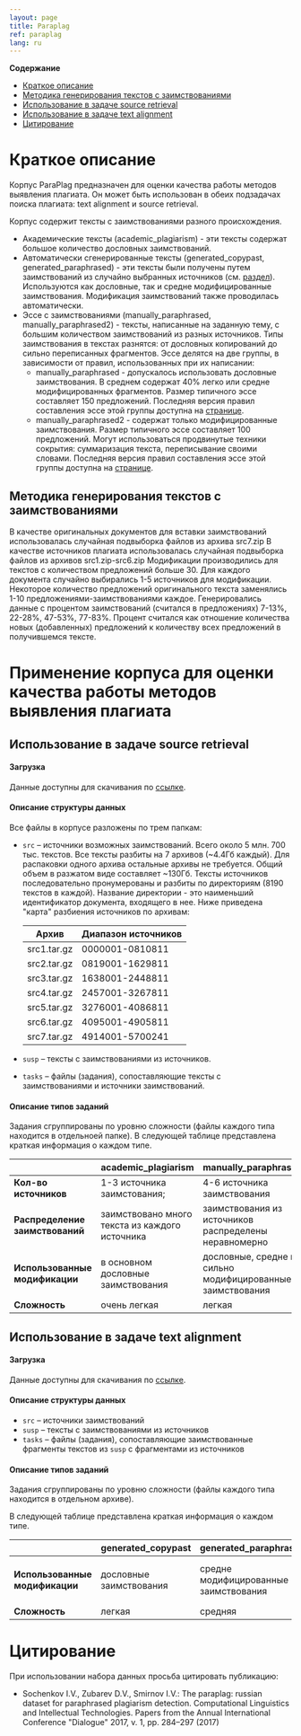 ```yaml
---
layout: page
title: Paraplag
ref: paraplag
lang: ru
---
```


<!-- markdown-toc start - Don't edit this section. Run M-x markdown-toc-generate-toc again -->
**Содержание**

- [Краткое описание](#краткое-описание)
- [Методика генерирования текстов с заимствованиями](#методика-генерирования-текстов-с-заимствованиями)
- [Использование в задаче source retrieval](#использование-в-задаче-source-retrieval)
- [Использование в задаче text alignment](#использование-в-задаче-text-alignment)
- [Цитирование](#цитирование)  

<!-- markdown-toc end -->


# Краткое описание
Корпус ParaPlag предназначен для оценки качества работы методов выявления плагиата.
Он может быть использован в обеих подзадачах поиска плагиата: text alignment и source retrieval.

Корпус содержит тексты с заимствованиями разного происхождения. 

- Академические тексты (academic_plagiarism) - эти тексты содержат большое количество дословных заимствований.
- Автоматически сгенерированные тексты (generated_copypast,
  generated_paraphrased) - эти тексты были получены путем заимствований из случайно выбранных источников 
  (см. [раздел](#методика-генерирования-текстов-с-заимствованиями)).
  Используются как дословные, так и средне модифицированные заимствования.
  Модификация заимствований также проводилась автоматически.
- Эссе с заимствованиями (manually_paraphrased, manually_paraphrased2) - тексты,
  написанные на заданную тему, с большим количеством заимствований из разных источников.
  Типы заимствования в текстах разнятся: от дословных копирований до сильно переписанных фрагментов.
  Эссе делятся на две группы, в зависимости от правил, использованных при их написании:
    * manually_paraphrased - допускалось использовать дословные заимствования.
      В среднем содержат 40% легко или средне модифицированных фрагментов.
      Размер типичного эссе составляет 150 предложений.
      Последняя версия правил составления эссе этой группы доступна на [странице](essays1_instructions.html).
    * manually_paraphrased2 - содержат только модифицированные заимствования.
      Размер типичного эссе составляет 100 предложений. 
      Могут использоваться продвинутые техники сокрытия: суммаризация текста, переписывание своими словами.
      Последняя версия правил составления эссе этой группы доступна на [странице](essays2_instructions.html).

## Методика генерирования текстов с заимствованиями
В качестве оригинальных документов для вставки заимствований использовалась случайная подвыборка файлов из архива src7.zip
В качестве источников плагиата использовалась случайная подвыборка файлов из архивов src1.zip-src6.zip
Модификации производились для текстов с количеством предложений больше 30.
Для каждого документа случайно выбирались 1-5 источников для модификации.
Некоторое количество предложений оригинального текста заменялись 1-10 предложениями-заимствованиями каждое.
Генерировались данные с процентом заимствований (считался в предложениях) 7-13%, 22-28%, 47-53%, 77-83%.
Процент считался как отношение количества новых (добавленных) предложений к количеству всех предложений в получившемся тексте.
     
     
# Применение корпуса для оценки качества работы методов выявления плагиата     
## Использование в задаче source retrieval

#### Загрузка
Данные доступны для скачивания по [ссылке](http://nlp.isa.ru/plag_corpora/corp16/source_retrieval/).

#### Описание структуры данных
Все файлы в корпусе разложены по трем папкам:

+ `src` – источники возможных заимствований.
   Всего около 5 млн. 700 тыс. текстов.
   Все тексты разбиты на 7 архивов (~4.4Гб каждый).
   Для распаковки одного архива остальные архивы не требуется.
   Общий объем в разжатом виде составляет ~130Гб.
   Тексты источников последовательно пронумерованы и разбиты по директориям (8190 текстов в каждой).
   Название директории - это наименьший идентификатор документа, входящего в нее.
   Ниже приведена "карта" разбиения источников по архивам:

    | **Архив**   | **Диапазон источников** |
    |-------------|-------------------------|
    | src1.tar.gz |         0000001-0810811 |
    | src2.tar.gz |         0819001-1629811 |
    | src3.tar.gz |         1638001-2448811 |
    | src4.tar.gz |         2457001-3267811 |
    | src5.tar.gz |         3276001-4086811 |
    | src6.tar.gz |         4095001-4905811 |
    | src7.tar.gz |         4914001-5700241 |

+ `susp` – тексты с заимствованиями из источников.
+ `tasks` – файлы (задания), сопоставляющие тексты с заимствованиями и источники заимствований.

#### Описание типов заданий
Задания сгруппированы по уровню сложности (файлы каждого типа находится в отдельноей папке). 
В следующей таблице представлена краткая информация о каждом типе.

|                                 | **academic_plagiarism**                        | **manually_paraphrased**                                  | **manually_paraphrased2**                             |
|---------------------------------|------------------------------------------------|-----------------------------------------------------------|-------------------------------------------------------|
| **Кол-во источников**           | 1-3 источника заимстования;                    | 4-6 источника заимствования                               | 4-6 источника заимствования                           |
| **Распределение заимствований** | заимствовано много текста из каждого источника | заимствования из источников распределены неравномерно     | заимствования из источников распределены неравномерно |
| **Использованные модификации**  | в основном дословные заимствования             | дословные, средне и сильно модифицированные заимствования | средне и сильно модифицированные заимствования        |
| **Сложность**                   | очень легкая                                   | легкая                                                    | средняя                                               |


## Использование в задаче text alignment

#### Загрузка
Данные доступны для скачивания по [ссылке](http://nlp.isa.ru/plag_corpora/corp16/text_alignment/).

#### Описание структуры данных

 + `src` – источники заимствований
 + `susp` – тексты с заимствованиями из источников
 + `tasks` – файлы (задания), сопоставляющие заимствованные фрагменты текстов из `susp` с фрагментами из источников

#### Описание типов заданий
Задания сгруппированы по уровню сложности (файлы каждого типа находится в отдельном архиве). 

В следующей таблице представлена краткая информация о каждом типе.

|                                | **generated_copypast**  | **generated_paraphrased**             | **manually_paraphrased**                                  | **manually_paraphrased2**                      |
|--------------------------------|-------------------------|---------------------------------------|-----------------------------------------------------------|------------------------------------------------|
| **Использованные модификации** | дословные заимствования | средне модифицированные заимствования | дословные, средне и сильно модифицированные заимствования | средне и сильно модифицированные заимствования |
| **Сложность**                  | легкая                  | средняя                               | средняя                                                   | высокая                                        |


# Цитирование

При использовании набора данных просьба цитировать публикацию:
- Sochenkov I.V., Zubarev D.V., Smirnov I.V.: The paraplag: russian dataset for paraphrased plagiarism detection. Computational Linguistics and Intellectual Technologies. Papers from the Annual International Conference "Dialogue" 2017, v. 1, pp. 284–297 (2017)
